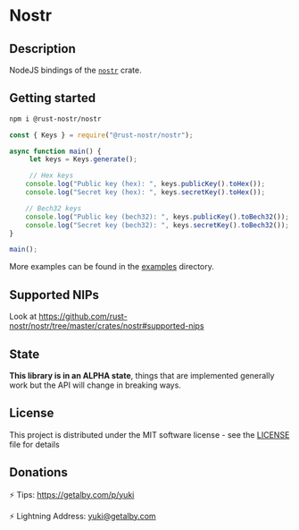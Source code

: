 # Nostr
	
## Description

NodeJS bindings of the [`nostr`](https://crates.io/crates/nostr) crate.

## Getting started

```sh
npm i @rust-nostr/nostr
```
    
```javascript
const { Keys } = require("@rust-nostr/nostr");

async function main() {
     let keys = Keys.generate();

     // Hex keys
    console.log("Public key (hex): ", keys.publicKey().toHex());
    console.log("Secret key (hex): ", keys.secretKey().toHex());

    // Bech32 keys
    console.log("Public key (bech32): ", keys.publicKey().toBech32());
    console.log("Secret key (bech32): ", keys.secretKey().toBech32());
}

main();
```

More examples can be found in the [examples](https://github.com/rust-nostr/nostr/tree/master/bindings/nostr-nodejs/examples) directory.

## Supported NIPs

Look at https://github.com/rust-nostr/nostr/tree/master/crates/nostr#supported-nips

## State

**This library is in an ALPHA state**, things that are implemented generally work but the API will change in breaking ways.

## License

This project is distributed under the MIT software license - see the [LICENSE](https://github.com/rust-nostr/nostr/blob/master/LICENSE) file for details

## Donations

⚡ Tips: https://getalby.com/p/yuki

⚡ Lightning Address: yuki@getalby.com
